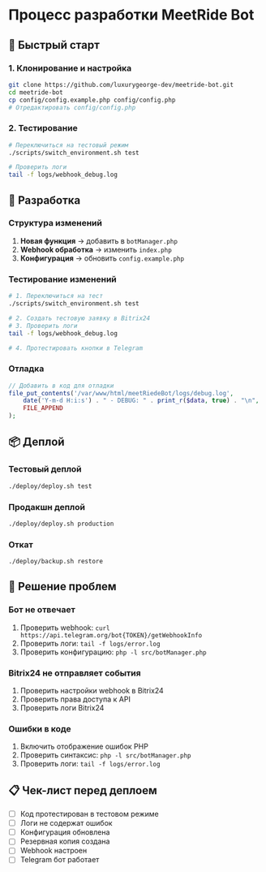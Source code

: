 # Процесс разработки MeetRide Bot

## 🚀 Быстрый старт

### 1. Клонирование и настройка
```bash
git clone https://github.com/luxurygeorge-dev/meetride-bot.git
cd meetride-bot
cp config/config.example.php config/config.php
# Отредактировать config/config.php
```

### 2. Тестирование
```bash
# Переключиться на тестовый режим
./scripts/switch_environment.sh test

# Проверить логи
tail -f logs/webhook_debug.log
```

## 🔧 Разработка

### Структура изменений
1. **Новая функция** → добавить в `botManager.php`
2. **Webhook обработка** → изменить `index.php`
3. **Конфигурация** → обновить `config.example.php`

### Тестирование изменений
```bash
# 1. Переключиться на тест
./scripts/switch_environment.sh test

# 2. Создать тестовую заявку в Bitrix24
# 3. Проверить логи
tail -f logs/webhook_debug.log

# 4. Протестировать кнопки в Telegram
```

### Отладка
```php
// Добавить в код для отладки
file_put_contents('/var/www/html/meetRiedeBot/logs/debug.log', 
    date('Y-m-d H:i:s') . " - DEBUG: " . print_r($data, true) . "\n", 
    FILE_APPEND
);
```

## 📦 Деплой

### Тестовый деплой
```bash
./deploy/deploy.sh test
```

### Продакшн деплой
```bash
./deploy/deploy.sh production
```

### Откат
```bash
./deploy/backup.sh restore
```

## 🐛 Решение проблем

### Бот не отвечает
1. Проверить webhook: `curl https://api.telegram.org/bot{TOKEN}/getWebhookInfo`
2. Проверить логи: `tail -f logs/error.log`
3. Проверить конфигурацию: `php -l src/botManager.php`

### Bitrix24 не отправляет события
1. Проверить настройки webhook в Bitrix24
2. Проверить права доступа к API
3. Проверить логи Bitrix24

### Ошибки в коде
1. Включить отображение ошибок PHP
2. Проверить синтаксис: `php -l src/botManager.php`
3. Проверить логи: `tail -f logs/error.log`

## 📋 Чек-лист перед деплоем

- [ ] Код протестирован в тестовом режиме
- [ ] Логи не содержат ошибок
- [ ] Конфигурация обновлена
- [ ] Резервная копия создана
- [ ] Webhook настроен
- [ ] Telegram бот работает
